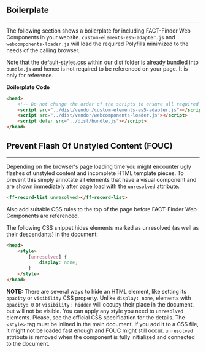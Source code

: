## Boilerplate

---

The following section shows a boilerplate for including FACT-Finder Web Components in your website. `custom-elements-es5-adapter.js` and `webcomponents-loader.js` will load the required Polyfills minimized to the needs of the calling browser. 

Note that the [default-styles.css](https://github.com/FACT-Finder-Web-Components/ff-web-components/blob/release/3.x/dist/default-styles.css) within our dist folder is already bundled into `bundle.js` and hence is not required to be referenced on your page. It is only for reference.

**Boilerplate Code**
```html
<head>
    <!-- Do not change the order of the scripts to ensure all required polyfills are loaded before our script -->
    <script src="../dist/vendor/custom-elements-es5-adapter.js"></script>
    <script src="../dist/vendor/webcomponents-loader.js"></script>
    <script defer src="../dist/bundle.js"></script>
</head>
```

## Prevent Flash Of Unstyled Content (FOUC)

---

Depending on the browser's page loading time you might encounter ugly flashes of unstyled content and incomplete HTML template pieces. To prevent this simply annotate all elements that have a visual component and are shown immediately after page load with the `unresolved` attribute.
```html
<ff-record-list unresolved></ff-record-list>
```
Also add suitable CSS rules to the top of the page before FACT-Finder Web Components are referenced.

The following CSS snippet hides elements marked as unresolved (as well as their descendants) in the document:

```html
<head>
    <style>
        [unresolved] {
            display: none;
        }
    </style>
</head>
```

**NOTE:** There are several ways to hide an HTML element, like setting its `opacity` or `visibility` CSS property. Unlike `display: none`, elements with `opacity: 0` or `visibility: hidden` will occupy their place in the document, but will not be visible. You can apply any style you need to `unresolved` elements. Please, see the official CSS specification for the details.
The `<style>` tag must be inlined in the main document. If you add it to a CSS file, it might not be loaded fast enough and FOUC might still occur. `unresolved` attribute is removed when the component is fully initialized and connected to the document.
